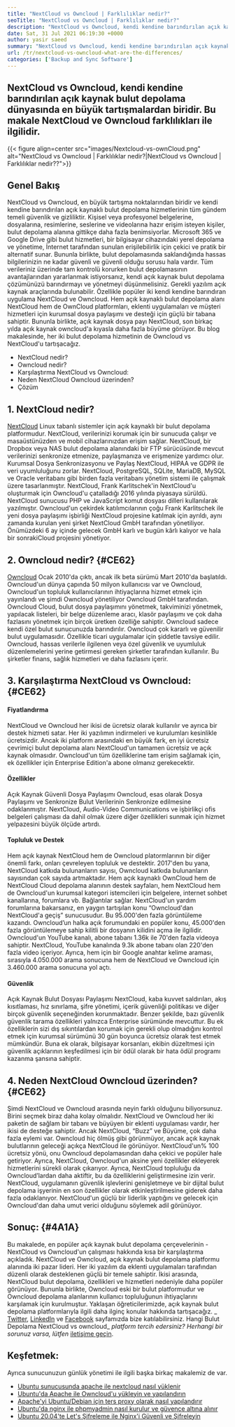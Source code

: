 ```yaml
---
title: "NextCloud vs Owncloud | Farklılıklar nedir?" 
seoTitle: "NextCloud vs Owncloud | Farklılıklar nedir?" 
description: "NextCloud vs Owncloud, kendi kendine barındırılan açık kaynak bulut depolama dünyasında en büyük tartışmalardan biridir. Bu makale NextCloud ve Owncloud hakkında." 
date: Sat, 31 Jul 2021 06:19:30 +0000
author: yasir saeed
summary: "NextCloud vs Owncloud, kendi kendine barındırılan açık kaynak bulut depolama dünyasında en büyük tartışmalardan biridir. Bu makale NextCloud ve Owncloud farklılıkları ile ilgilidir." 
url: /tr/nextcloud-vs-owncloud-what-are-the-differences/
categories: ['Backup and Sync Software']
---
```


## NextCloud vs Owncloud, kendi kendine barındırılan açık kaynak bulut depolama dünyasında en büyük tartışmalardan biridir. Bu makale NextCloud ve Owncloud farklılıkları ile ilgilidir.

{{< figure align=center src="images/Nextcloud-vs-ownCloud.png" alt="NextCloud vs Owncloud | Farklılıklar nedir?|NextCloud vs Owncloud | Farklılıklar nedir??">}}


## **Genel Bakış** 
NextCloud vs Owncloud, en büyük tartışma noktalarından biridir ve kendi kendine barındırılan açık kaynaklı bulut depolama hizmetlerinin tüm gündem temeli güvenlik ve gizliliktir. Kişisel veya profesyonel belgelerine, dosyalarına, resimlerine, seslerine ve videolarına hazır erişim isteyen kişiler, bulut depolama alanına gittikçe daha fazla benimsiyorlar. Microsoft 365 ve Google Drive gibi bulut hizmetleri, bir bilgisayar cihazındaki yerel depolama ve yönetime, İnternet tarafından sunulan erişilebilirlik için çekici ve pratik bir alternatif sunar. Bununla birlikte, bulut depolamasında saklandığında hassas bilgilerinizin ne kadar güvenli ve güvenli olduğu sorusu hala vardır.
Tüm verileriniz üzerinde tam kontrolü korurken bulut depolamasının avantajlarından yararlanmak istiyorsanız, kendi açık kaynak bulut depolama çözümünüzü barındırmayı ve yönetmeyi düşünmelisiniz. Gerekli yazılım açık kaynak araçlarında bulunabilir. Özellikle popüler iki kendi kendine barındıran uygulama NextCloud ve Owncloud. Hem açık kaynaklı bulut depolama alanı NextCloud hem de OwnCloud platformları, eklenti uygulamaları ve müşteri hizmetleri için kurumsal dosya paylaşımı ve desteği için güçlü bir tabana sahiptir. Bununla birlikte, açık kaynak dosya payı NextCloud, son birkaç yılda açık kaynak owncloud'a kıyasla daha fazla büyüme görüyor. Bu blog makalesinde, her iki bulut depolama hizmetinin de Owncloud vs NextCloud'u tartışacağız.
  * NextCloud nedir?
  * Owncloud nedir?
  * Karşılaştırma NextCloud vs Owncloud:
  * Neden NextCloud Owncloud üzerinden?
  * Çözüm

## 1. NextCloud nedir?
[NextCloud][1] Linux tabanlı sistemler için açık kaynaklı bir bulut depolama platformudur. NextCloud, verilerinizi korumak için bir sunucuda çalışır ve masaüstünüzden ve mobil cihazlarınızdan erişim sağlar. NextCloud, bir Dropbox veya NAS bulut depolama alanındaki bir FTP sürücüsünde mevcut verilerinizi senkronize etmenize, paylaşmanıza ve erişmenize yardımcı olur. Kurumsal Dosya Senkronizasyonu ve Paylaş NextCloud, HIPAA ve GDPR ile veri uyumluluğunu zorlar. NextCloud, PostgreSQL, SQLite, MariaDB, MySQL ve Oracle veritabanı gibi birden fazla veritabanı yönetim sistemi ile çalışmak üzere tasarlanmıştır.
NextCloud, Frank Karlitschek'in NextCloud'u oluşturmak için Owncloud'u çatalladığı 2016 yılında piyasaya sürüldü. NextCloud sunucusu PHP ve JavaScript komut dosyası dilleri kullanılarak yazılmıştır. Owncloud'un çekirdek katılımcılarının çoğu Frank Karlitschek ile yeni dosya paylaşımı işbirliği NextCloud projesine katılmak için ayrıldı, aynı zamanda kurulan yeni şirket NextCloud GmbH tarafından yönetiliyor. Önümüzdeki 6 ay içinde gelecek GmbH karlı ve bugün kârlı kalıyor ve hala bir sonrakiCloud projesini yönetiyor.

## 2. Owncloud nedir?   {#CE62}
[Owncloud][2] Ocak 2010'da çıktı, ancak ilk beta sürümü Mart 2010'da başlatıldı. Owncloud'un dünya çapında 50 milyon kullanıcısı var ve Owncloud, Owncloud'un topluluk kullanıcılarının ihtiyaçlarına hizmet etmek için yayınlandı ve şimdi Owncloud yönetiliyor Owncloud GmbH tarafından. Owncloud Cloud, bulut dosya paylaşımını yönetmek, takviminizi yönetmek, yapılacak listeleri, bir belge düzenleme aracı, klasör paylaşımı ve çok daha fazlasını yönetmek için birçok üretken özelliğe sahiptir. Owncloud sadece kendi özel bulut sunucunuzda barındırılır.
Owncloud çok kararlı ve güvenilir bulut uygulamasıdır. Özellikle ticari uygulamalar için şiddetle tavsiye edilir. Owncloud, hassas verilerle ilgilenen veya özel güvenlik ve uyumluluk düzenlemelerini yerine getirmesi gereken şirketler tarafından kullanılır. Bu şirketler finans, sağlık hizmetleri ve daha fazlasını içerir.

## 3. Karşılaştırma NextCloud vs Owncloud:   {#CE62}

#### **Fiyatlandırma** 
NextCloud ve Owncloud her ikisi de ücretsiz olarak kullanılır ve ayrıca bir destek hizmeti satar. Her iki yazılımın indirmeleri ve kurulumları kesinlikle ücretsizdir. Ancak iki platform arasındaki en büyük fark, en iyi ücretsiz çevrimiçi bulut depolama alanı NextCloud'un tamamen ücretsiz ve açık kaynak olmasıdır. Owncloud'un tüm özelliklerine tam erişim sağlamak için, ek özellikler için Enterprise Edition'a abone olmanız gerekecektir.

#### **Özellikler**
Açık Kaynak Güvenli Dosya Paylaşımı Owncloud, esas olarak Dosya Paylaşımı ve Senkronize Bulut Verilerinin Senkronize edilmesine odaklanmıştır. NextCloud, Audio-Video Communications ve işbirlikçi ofis belgeleri çalışması da dahil olmak üzere diğer özellikleri sunmak için hizmet yelpazesini büyük ölçüde artırdı.

#### **Topluluk**  ve Destek
Hem açık kaynak NextCloud hem de Owncloud platormlarının bir diğer önemli farkı, onları çevreleyen topluluk ve destektir. 2017'den bu yana, NextCloud katkıda bulunanların sayısı, Owncloud katkıda bulunanların sayısından çok sayıda artmaktadır. Hem açık kaynaklı OwnCloud hem de NextCloud Cloud depolama alanının destek sayfaları, hem NextCloud hem de Owncloud'un kurumsal kategori istemcileri için belgelere, internet sohbet kanallarına, forumlara vb. Bağlantılar sağlar.
NextCloud'un yardım forumlarına bakarsanız, en yaygın tartışılan konu “Owncloud'dan NextCloud'a geçiş” sunucusudur. Bu 95.000'den fazla görüntüleme kazandı. Owncloud’un halka açık forumundaki en popüler konu, 45.000'den fazla görüntülemeye sahip kilitli bir dosyanın kilidini açma ile ilgilidir. Owncloud'un YouTube kanalı, abone tabanı 1.36k ile 70'den fazla videoya sahiptir. NextCloud, YouTube kanalında 9.3k abone tabanı olan 220'den fazla video içeriyor. Ayrıca, hem için bir Google anahtar kelime araması, sırasıyla 4.050.000 arama sonucuna hem de NextCloud ve Owncloud için 3.460.000 arama sonucuna yol açtı.

#### **Güvenlik**
Açık Kaynak Bulut Dosyası Paylaşımı NextCloud, kaba kuvvet saldırıları, akış kısıtlaması, hız sınırlama, şifre yönetimi, içerik güvenliği politikası ve diğer birçok güvenlik seçeneğinden korunmaktadır. Benzer şekilde, bazı güvenlik güvenlik tarama özellikleri yalnızca Enterprise sürümünde mevcuttur. Bu ek özelliklerin sizi dış sıkıntılardan korumak için gerekli olup olmadığını kontrol etmek için kurumsal sürümünü 30 gün boyunca ücretsiz olarak test etmek mümkündür.
Buna ek olarak, bilgisayar korsanları, ekibin düzeltmesi için güvenlik açıklarının keşfedilmesi için bir ödül olarak bir hata ödül programı kazanma şansına sahiptir.

## 4. Neden NextCloud Owncloud üzerinden?   {#CE62}
Şimdi NextCloud ve Owncloud arasında neyin farklı olduğunu biliyorsunuz. Birini seçmek biraz daha kolay olmalıdır. NextCloud ve Owncloud her iki paketin de sağlam bir tabanı ve büyüyen bir eklenti uygulaması vardır, her ikisi de desteğe sahiptir. Ancak NextCloud, “Buzz” ve Büyüme, çok daha fazla eylemi var. Owncloud hiç ölmüş gibi görünmüyor, ancak açık kaynak bulutlarının geleceği açıkça NextCloud ile görünüyor.
NextCloud'un% 100 ücretsiz yönü, onu Owncloud depolamasından daha çekici ve popüler hale getiriyor. Ayrıca, NextCloud, Owncloud'un aksine yeni özellikler ekleyerek hizmetlerini sürekli olarak çıkarıyor. Ayrıca, NextCloud topluluğu da Owncloud’lardan daha aktiftir, bu da özelliklerini geliştirmesine izin verir. NextCloud, uygulamanın güvenlik işlevlerini genişletmeye ve bir dijital bulut depolama işyerinin en son özellikler olarak etkinleştirilmesine giderek daha fazla odaklanıyor. NextCloud'un güçlü bir liderlik yaptığını ve gelecek için Owncloud'dan daha umut verici olduğunu söylemek adil görünüyor.

## Sonuç:   {#4A1A}
Bu makalede, en popüler açık kaynak bulut depolama çerçevelerinin - NextCloud vs Owncloud'un çalışması hakkında kısa bir karşılaştırma açıkladık. NextCloud ve Owncloud, açık kaynak bulut depolama platformu alanında iki pazar lideri. Her iki yazılım da eklenti uygulamaları tarafından düzenli olarak desteklenen güçlü bir temele sahiptir. İkisi arasında, NextCloud bulut depolama, özellikleri ve hizmetleri nedeniyle daha popüler görünüyor. Bununla birlikte, Owncloud eski bir bulut platformudur ve Owncloud depolama alanlarının kullanıcı topluluğunun ihtiyaçlarını karşılamak için kurulmuştur. Yaklaşan öğreticilerimizde, açık kaynak bulut depolama platformlarıyla ilgili daha ilginç konular hakkında tartışacağız.
_ [Twitter][3], [LinkedIn][4] ve [Facebook][5] sayfamızda bize katılabilirsiniz. Hangi Bulut Depolama NextCloud vs owncloud_ _platform tercih edersiniz? Herhangi bir sorunuz varsa, lütfen_ [iletişime geçin][6].

## Keşfetmek:
Ayrıca sunucunuzun günlük yönetimi ile ilgili başka birkaç makalemiz de var.
  * [Ubuntu sunucusunda apache ile nextcloud nasıl yüklenir][7]
  * [Ubuntu'da Apache ile Owncloud'u yükleyin ve yapılandırın][8]
  * [Apache'yi Ubuntu/Debian için ters proxy olarak nasıl yapılandırır][9]
  * [Ubuntu'da nginx ile phpmyadmin nasıl kurulur ve güvence altına alınır][10]
  * [Ubuntu 20.04'te Let's Şifreleme ile Nginx'i Güvenli ve Şifreleyin][11]

  
[1]: https://products.containerize.com/backup-and-sync/nextcloud/
[2]: https://products.containerize.com/backup-and-sync/owncloud/
[3]: https://twitter.com/containerize_co
[4]: https://www.linkedin.com/company/containerize/
[5]: http://facebook.com/containerize
[6]: mailto:yasir.saeed@aspose.com
[7]: https://blog.containerize.com/backup-and-sync-software/how-to-install-nextcloud-with-apache-on-ubuntu-server/
[8]: https://blog.containerize.com/backup-and-sync-software/how-to-install-and-configure-owncloud-with-apache-on-ubuntu/
[9]: https://blog.containerize.com/web-server-solution-stack/how-to-configure-apache-as-a-reverse-proxy-for-ubuntudebian/
[10]: https://blog.containerize.com/web-server-solution-stack/how-to-install-and-secure-phpmyadmin-with-nginx-on-ubuntu/
[11]: https://blog.containerize.com/web-server-solution-stack/how-to-secure-nginx-with-letsencrypt-on-ubuntu-20-04/
